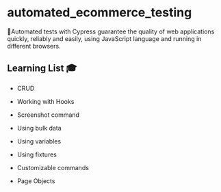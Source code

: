 # automated_ecommerce_testing

🚀Automated tests with Cypress guarantee the quality of web applications quickly, reliably and easily, using JavaScript language and running in different browsers.

## Learning List 🎓
- CRUD

- Working with Hooks

- Screenshot command

- Using bulk data

- Using variables

- Using fixtures

- Customizable commands

- Page Objects

